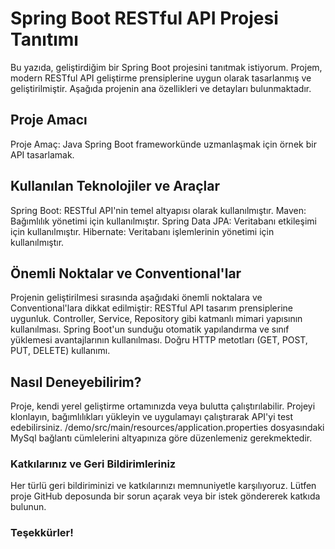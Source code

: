<h1>Spring Boot RESTful API Projesi Tanıtımı</h1>
<p>
Bu yazıda, geliştirdiğim bir Spring Boot projesini tanıtmak istiyorum. Projem, modern RESTful API geliştirme prensiplerine uygun olarak tasarlanmış ve geliştirilmiştir. Aşağıda projenin ana özellikleri ve detayları bulunmaktadır.
</p>
<h2>Proje Amacı</h2>

<p>Proje Amaç: Java Spring Boot frameworkünde uzmanlaşmak için örnek bir API tasarlamak.</p>

<h2>Kullanılan Teknolojiler ve Araçlar</h2>
<p>Spring Boot: RESTful API'nin temel altyapısı olarak kullanılmıştır.
Maven: Bağımlılık yönetimi için kullanılmıştır.
Spring Data JPA: Veritabanı etkileşimi için kullanılmıştır.
Hibernate: Veritabanı işlemlerinin yönetimi için kullanılmıştır.
</p>
<h2>Önemli Noktalar ve Conventional'lar</h2>
<p>
Projenin geliştirilmesi sırasında aşağıdaki önemli noktalara ve Conventional'lara dikkat edilmiştir:
RESTful API tasarım prensiplerine uygunluk.
Controller, Service, Repository gibi katmanlı mimari yapısının kullanılması.
Spring Boot'un sunduğu otomatik yapılandırma ve sınıf yüklemesi avantajlarının kullanılması.
Doğru HTTP metotları (GET, POST, PUT, DELETE) kullanımı.
</p>
<h2>Nasıl Deneyebilirim?</h2>
<p>
Proje, kendi yerel geliştirme ortamınızda veya bulutta çalıştırılabilir. Projeyi klonlayın, bağımlılıkları yükleyin ve uygulamayı çalıştırarak API'yi test edebilirsiniz.
/demo/src/main/resources/application.properties dosyasındaki MySql bağlantı cümlelerini altyapınıza göre düzenlemeniz gerekmektedir.
</p>

<h3>Katkılarınız ve Geri Bildirimleriniz</h3>
<p>
Her türlü geri bildiriminizi ve katkılarınızı memnuniyetle karşılıyoruz. Lütfen proje GitHub deposunda bir sorun açarak veya bir istek göndererek katkıda bulunun.
</p>
<h3>Teşekkürler!</h3>

